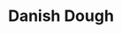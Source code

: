 ---
layout: recipe
title: Danish Dough
prep_time: 1 hour plus chilling time
servings: 9
source: NYT Cooking
category: Fika

ingredients: |
  - 1 1/2 cups bread flour, plus more for surface
  - 2 tbsp granulated sugar
  - 2 tsp active dry yeast
  - 3/4 tsp kosher salt
  - 14 tbsp cold, unsalted butter, roughly cubed
  - 1 large egg
  - 1/4 cup cold whole milk

instructions: |
  1. Combine the flour, granulated sugar, yeast and salt in the bowl of a food processor. Add the butter and pulse to combine. The butter should be the size of small marbles and peas. Transfer this mixture to a medium bowl.
  2. In a small bowl, whisk together the egg, milk and 2 tablespoons water.
  3. Add the egg mixture to the flour mixture. Using a rubber spatula, fold the mixture until it is evenly moistened. Turn the dough out onto a piece of plastic wrap, shape into a small rectangle, and wrap well. Chill for at least 3 hours, and up to 2 days.
  4. On a lightly floured surface, using a floured rolling pin, roll the dough out to an 8-by-15-inch rectangle. With a short side facing you, fold the dough in thirds like a letter, bringing the top third of the dough down, then folding the bottom third up. Use a bench scraper to help lift and fold the dough if necessary. At this point, the dough will be rough and shaggy with visible butter pieces; as you roll and fold the dough it will come together. Rotate the dough 90 degrees. Repeat the rolling and folding process, then rotate the dough once more and roll and fold again. As you work, dust the work surface, your hands and the rolling pin with flour as necessary. Wrap the dough in plastic wrap and refrigerate for at least 1 hour.
  5. Repeat the entire rolling and folding process one more time for a grand total of six turns. If the dough starts to fight you and become difficult to roll at any point, just pop it in the fridge for an extra rest. Wrap the dough and refrigerate for at least 2 hours, or overnight.

notes: |
  - If you don't have a food processor, cut the butter into 1/4-inch pieces and chill until firm. Fold the cold butter pieces into the flour mixture and continue with the recipe as written.
  - A roll of cookie dough can double as a rolling pin in a pinch.
  - The dough should rest in the refrigerator for a minimum of 6 hours total through the various chilling stages.
---